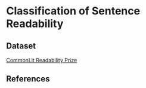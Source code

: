 # Classification of Sentence Readability

## Dataset
[CommonLit Readability Prize](https://www.kaggle.com/competitions/commonlitreadabilityprize/data)

## References

